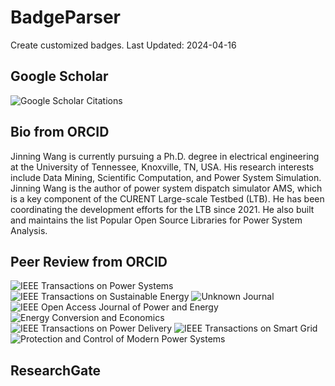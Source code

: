 # BadgeParser
Create customized badges.
Last Updated: 2024-04-16
## Google Scholar
![Google Scholar Citations](https://img.shields.io/badge/Google%20Scholar%20Citations-109-blue.svg?logo=googlescholar&link=https://scholar.google.com/citations?user=Wr7nQZAAAAAJ&hl=en&oi=ao)
## Bio from ORCID
Jinning Wang is currently pursuing a Ph.D. degree in electrical engineering at the University of Tennessee, Knoxville, TN, USA. His research interests include Data Mining, Scientific Computation, and Power System Simulation.
Jinning Wang is the author of power system dispatch simulator AMS, which is a key component of the CURENT Large-scale Testbed (LTB). He has been coordinating the development efforts for the LTB since 2021. He also built and maintains the list Popular Open Source Libraries for Power System Analysis.
## Peer Review from ORCID
![IEEE Transactions on Power Systems](https://img.shields.io/badge/IEEE%20Transactions%20on%20Power%20Systems-5-blue.svg)  ![IEEE Transactions on Sustainable Energy](https://img.shields.io/badge/IEEE%20Transactions%20on%20Sustainable%20Energy-5-blue.svg)  ![Unknown Journal](https://img.shields.io/badge/Unknown%20Journal-3-blue.svg)  ![IEEE Open Access Journal of Power and Energy](https://img.shields.io/badge/IEEE%20Open%20Access%20Journal%20of%20Power%20and%20Energy-3-blue.svg)  ![Energy Conversion and Economics](https://img.shields.io/badge/Energy%20Conversion%20and%20Economics-1-blue.svg)  ![IEEE Transactions on Power Delivery](https://img.shields.io/badge/IEEE%20Transactions%20on%20Power%20Delivery-2-blue.svg)  ![IEEE Transactions on Smart Grid](https://img.shields.io/badge/IEEE%20Transactions%20on%20Smart%20Grid-7-blue.svg)  ![Protection and Control of Modern Power Systems](https://img.shields.io/badge/Protection%20and%20Control%20of%20Modern%20Power%20Systems-1-blue.svg)  
## ResearchGate
